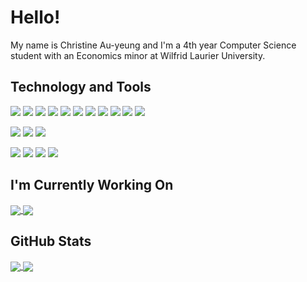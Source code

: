# Hello!
My name is Christine Au-yeung and I'm a 4th year Computer Science student with an Economics minor at Wilfrid Laurier University.

## Technology and Tools

![](https://img.shields.io/badge/Code-Python-informational?style=flat&logo=python&logoColor=white&color=6373B5)
![](https://img.shields.io/badge/Code-Java-informational?style=flat&logo=java&logoColor=white&color=6373B5)
![](https://img.shields.io/badge/Code-C-informational?style=flat&logo=C&logoColor=white&color=6373B5)
![](https://img.shields.io/badge/Code-C++-informational?style=flat&logo=c%2B%2B&logoColor=white&color=6373B5)
![](https://img.shields.io/badge/Code-Javascript-informational?style=flat&logo=javascript&logoColor=white&color=6373B5)
![](https://img.shields.io/badge/Code-HTML-informational?style=flat&logo=HTML5&logoColor=white&color=6373B5)
![](https://img.shields.io/badge/Code-CSS-informational?style=flat&logo=CSS3&logoColor=white&color=6373B5)
![](https://img.shields.io/badge/Code-SCSS-informational?style=flat&logo=SASS&logoColor=white&color=6373B5)
![](https://img.shields.io/badge/Code-SQL-informational?style=flat&logoColor=white&color=6373B5)
![](https://img.shields.io/badge/Code-NoSQL-informational?style=flat&logoColor=white&color=6373B5)
![](https://img.shields.io/badge/Code-R-informational?style=flat&&logo=r&logoColor=white&color=6373B5)

![](https://img.shields.io/badge/Frameworks-React-informational?style=flat&logo=react&logoColor=white&color=D8E1FF)
![](https://img.shields.io/badge/Frameworks-Bootstrap-informational?style=flat&logo=bootstrap&logoColor=white&color=D8E1FF)
![](https://img.shields.io/badge/Frameworks-Angular-informational?style=flat&logo=Angular&logoColor=white&color=D8E1FF)

![](https://img.shields.io/badge/Tools-Git-informational?style=flat&logo=Git&logoColor=white&color=DBEBC0)
![](https://img.shields.io/badge/Tools-VSCode-informational?style=flat&logo=visual-studio-code&logoColor=white&color=DBEBC0)
![](https://img.shields.io/badge/Tools-Eclipse-informational?style=flat&logo=eclipse-ide&logoColor=white&color=DBEBC0)
![](https://img.shields.io/badge/Tools-AndroidStudio-informational?style=flat&logo=android-studio&logoColor=white&color=DBEBC0)

## I'm Currently Working On
<a href="https://github.com/ChristineAu-yeung/Plants">
  <img align="center" src="https://github-readme-stats.vercel.app/api/pin/?username=ChristineAu-yeung&repo=Plants&theme=radical&show_owner=True" />
</a>
<a href="https://github.com/ChristineAu-yeung/Esports-History-FE">
  <img align="center" src="https://github-readme-stats.vercel.app/api/pin/?username=ChristineAu-yeung&repo=Esports-History-FE&theme=radical&show_owner=True" />
</a>


## GitHub Stats
<a href="https://github.com/ChristineAu-yeung/">
  <img align="center" src="https://github-readme-stats.vercel.app/api/top-langs/?username=ChristineAu-yeung&layout=compact&theme=radical" />
</a>
<a href="https://github.com/ChristineAu-yeung/">
  <img align="center" src="https://github-readme-stats.vercel.app/api?username=ChristineAu-yeung&show_icons=true&theme=radical&hide=issues" />
</a>